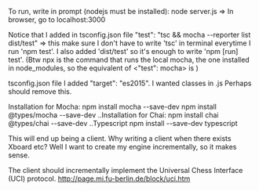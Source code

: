 To run, write in prompt (nodejs must be installed):
node server.js 
=> In browser, go to localhost:3000

Notice that I added in tsconfig.json file 
"test": "tsc && mocha --reporter list dist/test" => this make sure I don't have to write 'tsc' in terminal everytime I run 'npm test'. I also added 'dist/test' so it's enough to write 'npm [run] test'.
  (Btw npx is the command that runs the local mocha, the one installed in node_modules, so the equivalent of <"test": mocha> is <npx mocha>)

tsconfig.json file I added 
"target": "es2015". I wanted classes in .js
Perhaps should remove this.

Installation for Mocha:
  npm install mocha --save-dev
  npm install @types/mocha --save-dev
  ..Installation for Chai:
  npm install chai @types/chai --save-dev
  ..Typescript
  npm install --save-dev typescript

This will end up being a client. Why writing a client when there exists Xboard etc?
Well I want to create my engine incrementally, so it makes sense.

The client should incrementally implement the Universal Chess Interface (UCI) protocol.
http://page.mi.fu-berlin.de/block/uci.htm

